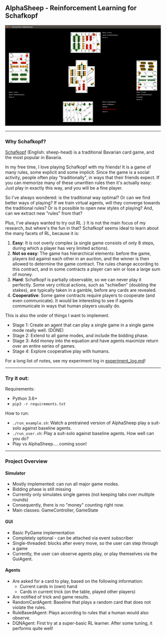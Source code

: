 ## AlphaSheep - Reinforcement Learning for Schafkopf

![Image taken from Wikipedia](README-img.png)

---
### Why Schafkopf?

[Schafkopf](https://en.wikipedia.org/wiki/Schafkopf) (English: sheep-head) is a traditional Bavarian card game, and the most popular in Bavaria. 

In my free time, I love playing Schafkopf with my friends! It is a game of many rules, some explicit and some implicit. Since the game is a social activity, people often play "traditionally", in ways that their friends expect. If you can memorize many of these unwritten rules then it's actually easy: Just play in exactly this way, and you will be a fine player.    

So I've always wondered: is the traditional way optimal? Or can we find better ways of playing? If we train virtual agents, will they converge towards the traditional rules? Or is it possible to open new styles of playing? And, can we extract new "rules" from that?

Plus, I've always wanted to try out RL :) It is not the main focus of my research, but where's the fun in that?
Schafkopf seems ideal to learn about the many facets of RL, because it is:
1. **Easy**: It is not overly complex (a single game consists of only 8 steps, during which a player has very limited actions).
2. **Not so easy**: The game has hierarchical elements: before the game, players bid against each other in an auction, and the winner is then allowed to determine the game contract. The rules change according to this contract, and in some contracts a player can win or lose a large sum of money.
3. **Hard**: Schafkopf is partially observable, so we can never play it perfectly. Some very critical actions, such as "schießen" (doubling the stakes), are typically taken in a gamble, before any cards are revealed.
4. **Cooperative**: Some game contracts require players to cooperate (and even communicate). It would be interesting to see if agents communicate in ways that human players usually do.

This is also the order of things I want to implement.
- Stage 1: Create an agent that can play a single game in a single game mode really well. (DONE)
- Stage 2: Extend to all game modes, and include the bidding phase.
- Stage 3: Add money into the equation and have agents maximize return over an entire series of games.
- Stage 4: Explore cooperative play with humans.
 
For a long list of notes, see my experiment log in [experiment_log.md](experiment_log.md)!

---

### Try it out:

Requirements:
- Python 3.6+
- `pip3 -r requirements.txt`

How to run:
- `./run_example.sh`: Watch a pretrained version of AlphaSheep play a suit-solo against baseline agents.
- `./run_user.sh`: Play a suit-solo against baseline agents. How well can you do?
- Play vs AlphaSheep.... coming soon!

---

### Project Overview
#### Simulator
- Mostly implemented: can run all major game modes.
- Bidding phase is still missing
- Currently only simulates single games (not keeping tabs over multiple rounds)
- Consequently, there is no "money" counting right now.
- Main classes: GameController, GameState

#### GUI
- Basic PyGame implementation
- Completely optional - can be attached via event subscriber
- Single-threaded: blocks after every move, so the user can step through a game
- Currently, the user can observe agents play, or play themselves via the GuiAgent.

#### Agents
- Are asked for a card to play, based on the following information:
    - Current cards in (own) hand
    - Cards in current trick (on the table, played other players)
- Are notified of trick and game results.
- RandomCardAgent: Baseline that plays a random card that does not violate the rules.
- RuleBasedAgent: Plays according to rules that a human would also observe.
- DQNAgent: First try at a super-basic RL learner. After some tuning, it performs quite well!
